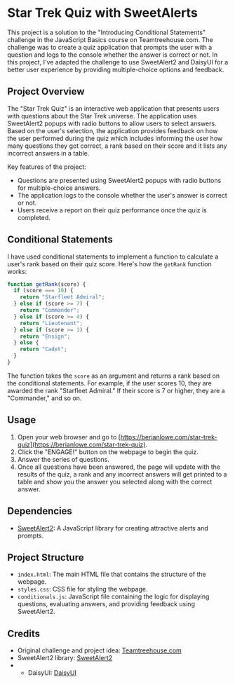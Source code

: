 # Star Trek Quiz with SweetAlerts

This project is a solution to the "Introducing Conditional Statements" challenge in the JavaScript Basics course on Teamtreehouse.com. The challenge was to create a quiz application that prompts the user with a question and logs to the console whether the answer is correct or not. In this project, I've adapted the challenge to use SweetAlert2 and DaisyUI for a better user experience by providing multiple-choice options and feedback.

## Project Overview

The "Star Trek Quiz" is an interactive web application that presents users with questions about the Star Trek universe. The application uses SweetAlert2 popups with radio buttons to allow users to select answers. Based on the user's selection, the application provides feedback on how the user performed during the quiz which includes informing the user how many questions they got correct, a rank based on their score and it lists any incorrect answers in a table.

Key features of the project:

- Questions are presented using SweetAlert2 popups with radio buttons for multiple-choice answers.
- The application logs to the console whether the user's answer is correct or not.
- Users receive a report on their quiz performance once the quiz is completed.

## Conditional Statements

I have used conditional statements to implement a function to calculate a user's rank based on their quiz score. Here's how the `getRank` function works:

```javascript
function getRank(score) {
  if (score === 10) {
    return "Starfleet Admiral";
  } else if (score >= 7) {
    return "Commander";
  } else if (score >= 4) {
    return "Lieutenant";
  } else if (score >= 1) {
    return "Ensign";
  } else {
    return "Cadet";
  }
}
```

The function takes the `score` as an argument and returns a rank based on the conditional statements. For example, if the user scores 10, they are awarded the rank "Starfleet Admiral." If their score is 7 or higher, they are a "Commander," and so on.

## Usage

1. Open your web browser and go to [https://berianlowe.com/star-trek-quiz](https://berianlowe.com/star-trek-quiz).
2. Click the "ENGAGE!" button on the webpage to begin the quiz.
3. Answer the series of questions.
4. Once all questions have been answered, the page will update with the results of the quiz, a rank and any incorrect answers will get printed to a table and show you the answer you selected along with the correct answer.

## Dependencies

* [SweetAlert2](https://sweetalert2.github.io/): A JavaScript library for creating attractive alerts and prompts.

## Project Structure

* `index.html`: The main HTML file that contains the structure of the webpage.
* `styles.css`: CSS file for styling the webpage.
* `conditionals.js`: JavaScript file containing the logic for displaying questions, evaluating answers, and providing feedback using SweetAlert2.

## Credits

* Original challenge and project idea: [Teamtreehouse.com](https://teamtreehouse.com/)
* SweetAlert2 library: [SweetAlert2](https://sweetalert2.github.io/)
* - DaisyUI: [DaisyUI](https://daisyui.com/)

